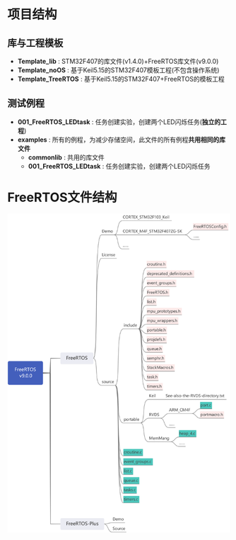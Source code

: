 # 项目结构

## 库与工程模板

- **Template_lib** : STM32F407的库文件(v1.4.0)+FreeRTOS库文件(v9.0.0)
- **Template_noOS** : 基于Keil5.15的STM32F407模板工程(不包含操作系统)
- **Template_TreeRTOS** : 基于Keil5.15的STM32F407+FreeRTOS的模板工程

## 测试例程

- **001_FreeRTOS_LEDtask** : 任务创建实验，创建两个LED闪烁任务(**独立的工程**)
- **examples** : 所有的例程，为减少存储空间，此文件的所有例程**共用相同的库文件**
  - **commonlib** : 共用的库文件
  - **001_FreeRTOS_LEDtask** : 任务创建实验，创建两个LED闪烁任务

# FreeRTOS文件结构

![](https://github.com/xxpcb/FreeRTOS-STM32F407-examples/blob/master/pic/FreeRTOSv9.png)





